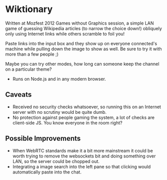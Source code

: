 Wiktionary
==========

Written at Mozfest 2012 Games without Graphics session, a simple LAN game of guessing Wikipedia articles (to narrow the choice down!) obliquely only using Internet links while others scramble to foil you!

Paste links into the input box and they show up on everyone connected's machine while pulling down the image to show as well. Be sure to try it with more than a few people ;)

Maybe you can try other modes, how long can someone keep the channel on a particular theme?

- Runs on Node.js and in any modern browser.

Caveats
-------

- Received no security checks whatsoever, so running this on an Internet server with no scrutiny would be quite dumb.
- No protection against people gaming the system, a lot of checks are client-side JS. You know everyone in the room right?

Possible Improvements
---------------------

- When WebRTC standards make it a bit more mainstream it could be worth trying to remove the websockets bit and doing something over LAN, so the server could be chopped out.
- Integrating a image search into the left pane so that clicking would automatically paste into the chat.